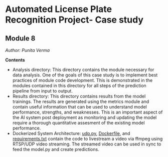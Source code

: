 # Automated License Plate Recognition Project- Case study
## Module 8

*Author: Punita Verma*

**Contents**
* Analysis directory: This directory contains the module necessary for data analysis. One of the goals of this case study is to implement best practices of module code development. This is demonstrated in the modules contained in this directory for all steps of the prediction pipeline from input to output.
* Results directory: This directory contains results from the model trainings. The results are generated using the metrics module and contain useful information that can be used to understand model performance, strengths, and weaknesses. This is an important aspect of the AI system post deployment as monitoring and updating the model require a thorough quantitative assesment of the existing model performance.
* Dockerized System Architecture: [udp.py](udp.py), [Dockerfile](Dockerfile), and [requirements.txt](requirements.txt) contain the code to livestream a video via ffmpeg using RTSP/UDP video streaming. The streamed video can be used in sync to feed the model.py and create predictions.
